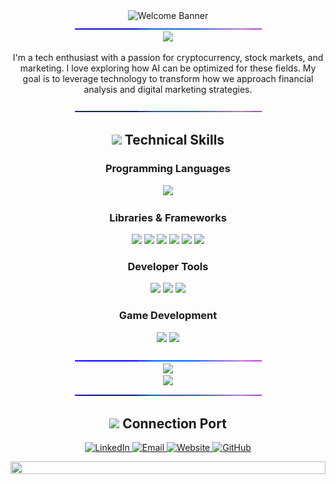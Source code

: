 <div align="center">
  <img src="https://readme-typing-svg.herokuapp.com?font=JetBrains+Mono&weight=800&size=40&duration=3000&pause=1000&color=00F0FF&background=000000&center=true&vCenter=true&width=600&height=80&lines=Welcome+to+my+Github" alt="Welcome Banner" />
</div>

<div align="center">
  <img src="https://raw.githubusercontent.com/AnderMendoza/AnderMendoza/main/assets/line-neon.gif">
</div>

<div align="center">
  <img src="https://raw.githubusercontent.com/7oSkaaa/7oSkaaa/refs/heads/main/Images/about_me.gif" width="600">
</div>

<p align="center">
I'm a tech enthusiast with a passion for cryptocurrency, stock markets, and marketing. I love exploring how AI can be optimized for these fields. My goal is to leverage technology to transform how we approach financial analysis and digital marketing strategies.
</p>

<div align="center">
  <img src="https://raw.githubusercontent.com/AnderMendoza/AnderMendoza/main/assets/line-neon.gif">
</div>

<h2 align="center">
  <img src="https://media2.giphy.com/media/QssGEmpkyEOhBCb7e1/giphy.gif?cid=ecf05e47a0n3gi1bfqntqmob8g9aid1oyj2wr3ds3mg700bl&rid=giphy.gif" width="40"> 
  Technical Skills
</h2>

<h3 align="center">Programming Languages</h3>
<p align="center">
  <img src="https://skillicons.dev/icons?i=python,javascript,cpp,mysql,r,html,css" />
</p>

<h3 align="center">Libraries & Frameworks</h3>
<p align="center">
  <img src="https://skillicons.dev/icons?i=tensorflow,react,nodejs,bootstrap" />
  <img src="https://img.shields.io/badge/Pandas-150458?style=for-the-badge&logo=pandas&logoColor=white" />
  <img src="https://img.shields.io/badge/NumPy-013243?style=for-the-badge&logo=numpy&logoColor=white" />
  <img src="https://img.shields.io/badge/scikit--learn-F7931E?style=for-the-badge&logo=scikit-learn&logoColor=white" />
  <img src="https://img.shields.io/badge/Matplotlib-11557c?style=for-the-badge&logo=matplotlib&logoColor=white" />
  <img src="https://img.shields.io/badge/Seaborn-8A2BE2?style=for-the-badge&logo=python&logoColor=white" />
</p>

<h3 align="center">Developer Tools</h3>
<p align="center">
  <img src="https://skillicons.dev/icons?i=git,github,vscode" />
  <img src="https://img.shields.io/badge/Postman-FF6C37?style=for-the-badge&logo=postman&logoColor=white" />
  <img src="https://img.shields.io/badge/Tableau-E97627?style=for-the-badge&logo=tableau&logoColor=white" />
</p>

<h3 align="center">Game Development</h3>
<p align="center">
  <img src="https://skillicons.dev/icons?i=unreal" />
  <img src="https://img.shields.io/badge/Blueprint-00BFFF?style=for-the-badge&logo=unreal-engine&logoColor=white" />
</p>

<div align="center">
  <img src="https://raw.githubusercontent.com/AnderMendoza/AnderMendoza/main/assets/line-neon.gif">
</div>

<div align="center">
  <img src="https://github-readme-stats.vercel.app/api?username=SaamSani&show_icons=true&bg_color=0D1117&text_color=00F0FF&icon_color=FF00FF&title_color=00F0FF&hide_border=true" />
</div>

<div align="center">
  <img src="https://github-readme-streak-stats.herokuapp.com/?user=SaamSani&background=0D1117&currStreakNum=00F0FF&sideNums=00F0FF&currStreakLabel=FF00FF&sideLabels=00F0FF&dates=BF00FF&fire=FF00FF&ring=FFDF00&hide_border=true" />
</div>

<div align="center">
  <img src="https://raw.githubusercontent.com/AnderMendoza/AnderMendoza/main/assets/line-neon.gif">
</div>

<h2 align="center">
  <img src="https://media.giphy.com/media/KcnlGHBpnKnjZIuCMv/giphy.gif" width="40">
  Connection Port
</h2>

<p align="center">
  <a href="https://linkedin.com/in/SaamSani">
    <img src="https://img.shields.io/badge/LinkedIn-0A66C2?style=for-the-badge&logo=linkedin&logoColor=white" alt="LinkedIn">
  </a>
  <a href="mailto:ssa515@sfu.ca">
    <img src="https://img.shields.io/badge/Email-FF00FF?style=for-the-badge&logo=gmail&logoColor=white" alt="Email">
  </a>
  <a href="https://saamsani.com">
    <img src="https://img.shields.io/badge/Website-00F0FF?style=for-the-badge&logo=firefox-browser&logoColor=white" alt="Website">
  </a>
  <a href="https://github.com/SaamSani">
    <img src="https://img.shields.io/badge/GitHub-FFDF00?style=for-the-badge&logo=github&logoColor=black" alt="GitHub">
  </a>
</p>

<div align="center">
  <img src="https://i.imgur.com/dBaSKWF.gif" height="20" width="100%">
</div>
